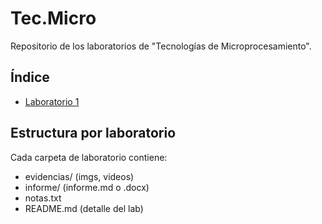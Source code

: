 # Tec.Micro

Repositorio de los laboratorios de "Tecnologías de Microprocesamiento".

## Índice
- [Laboratorio 1](lab1/README.md)

## Estructura por laboratorio
Cada carpeta de laboratorio contiene:
- evidencias/ (imgs, videos)
- informe/ (informe.md o .docx)
- notas.txt
- README.md (detalle del lab)

